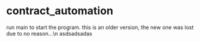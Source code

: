 # contract_automation
run main to start the program.
this is an older version, the new one was lost due to no reason...\n
asdsadsadas
